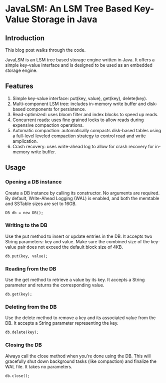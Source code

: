 # JavaLSM: An LSM Tree Based Key-Value Storage in Java

## Introduction
This blog post walks through the code.

JavaLSM is an LSM tree based storage engine written in Java. It offers a simple key-value interface and is designed to be used as an embedded storage engine.  

## Features
1. Simple key-value interface: put(key, value), get(key), delete(key).
2. Multi-component LSM tree: includes in-memory write buffer and disk-based components for persistence.
3. Read-optimized: uses bloom filter and index blocks to speed up reads.
4. Concurrent reads: uses fine grained locks to allow reads during expensive compaction operations.
5. Automatic compaction: automatically compacts disk-based tables using a full-level leveled compaction strategy to control read and write amplication.
6. Crash recovery: uses write-ahead log to allow for crash recovery for in-memory write buffer.

## Usage
### Opening a DB instance
Create a DB instance by calling its constructor. No arguments are required. By default, Write-Ahead Logging (WAL) is enabled, and both the memtable and SSTable sizes are set to 16GB.
```
DB db = new DB();
```
### Writing to the DB
Use the put method to insert or update entries in the DB. It accepts two String parameters: key and value. Make sure the combined size of the key-value pair does not exceed the default block size of 4KB.
```
db.put(key, value);
```
### Reading from the DB
Use the get method to retrieve a value by its key. It accepts a String parameter and returns the corresponding value.
```
db.get(key);
```
### Deleting from the DB
Use the delete method to remove a key and its associated value from the DB. It accepts a String parameter representing the key.
```
db.delete(key);
```
### Closing the DB
Always call the close method when you're done using the DB. This will gracefully shut down background tasks (like compaction) and finalize the WAL file. It takes no parameters.
```
db.close();
```
